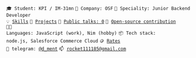<code>🎓 Student: KPI / IM-31mn</code>
<code>🏢 Company: OSF</code>
<code>👷 Speciality: Junior Backend Developer</code><br>
<code>💡 [Skills](SKILLS.md)</code>
<code>🧻 [Projects](PROJECTS.md)</code>
<code>📢 [Public talks: 0](TALKS.md)</code>
<code>👀 [Open-source contribution](CONTRIBUTION.md)</code><br>
<code>🧑‍💻 Languages: JavaScript (work), Nim (hobby)</code>
<code>📦 Tech stack: node.js, Salesforce Commerce Cloud</code>
<code>🪙 [Rates](RATES.md)</code><br>
<code>💬 telegram: [@d_ment](https://telegram.me/d_ment)</code>
<code>📫 [rocket111185@gmail.com](mailto:rocket111185@gmail.com)</code>
